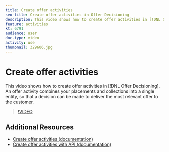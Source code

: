 ```yaml
---
title: Create offer activities
seo-title: Create offer activities in Offer Decisioning
description: This video shows how to create offer activities in [!DNL Offer Decisioning]. An offer activity combines your placements and collections into a single entity, so that a decision can be made to deliver the most relevant offer to the customer.
feature: activities
kt: 6791
audience: user
doc-type: video
activity: use
thumbnail: 329606.jpg
---
```


# Create offer activities

This video shows how to create offer activities in [!DNL Offer Decisioning]. An offer activity combines your placements and collections into a single entity, so that a decision can be made to deliver the most relevant offer to the customer.

>[!VIDEO](https://video.tv.adobe.com/v/329606?quality=12&learn=on)


## Additional Resources

* [Create offer activities (documentation)](https://experienceleague.adobe.com/docs/offer-decisioning/using/create-offer-activities.html)
* [Create offer activities with API (documentation)](https://experienceleague.adobe.com/docs/offer-decisioning/using/api-reference/activities-api/create.html)